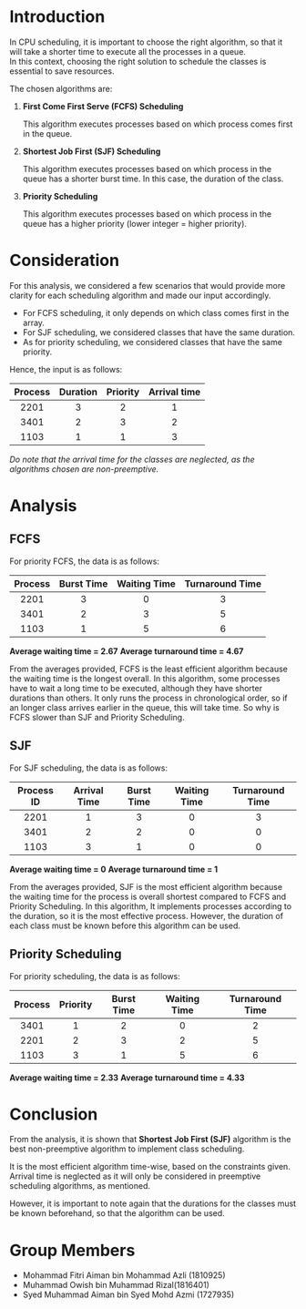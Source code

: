 # Introduction

In CPU scheduling, it is important to choose the right algorithm, so that it will take a shorter time to execute all the processes in a queue.  
In this context, choosing the right solution to schedule the classes is essential to save resources.

The chosen algorithms are:

1. **First Come First Serve (FCFS) Scheduling**

	This algorithm executes processes based on which process comes first in the queue.


2. **Shortest Job First (SJF) Scheduling**

	This algorithm executes processes based on which process in the queue has a shorter burst time. In this case, the duration of the class.


3. **Priority Scheduling**

	This algorithm executes processes based on which process in the queue has a higher priority (lower integer = higher priority).


# Consideration

For this analysis, we considered a few scenarios that would provide more clarity for each scheduling algorithm and made our input accordingly.

* For FCFS scheduling, it only depends on which class comes first in the array.
* For SJF scheduling, we considered classes that have the same duration.
* As for priority scheduling, we considered classes that have the same priority.

Hence, the input is as follows: 

| Process | Duration | Priority | Arrival time |
| :---: | :---: | :---: | :---: |
| 2201 | 3 | 2 | 1 |
| 3401 | 2 | 3 | 2 |
| 1103 | 1 | 1 | 3 |

*Do note that the arrival time for the classes are neglected, as the algorithms chosen are non-preemptive.*

# Analysis

## FCFS

For priority FCFS, the data is as follows: 

| Process | Burst Time | Waiting Time | Turnaround Time |
| :---: | :---: | :---: | :---: |
| 2201 | 3 | 0 | 3 | 
| 3401 | 2 | 3 | 5 |
| 1103 | 1 | 5 | 6 |

**Average waiting time = 2.67**
**Average turnaround time = 4.67**

From the averages provided, FCFS is the least efficient algorithm because the waiting time is the longest overall. In this algorithm, some processes have to wait a long time to be executed, although they have shorter durations than others. It only runs the process in chronological order, so if an longer class arrives earlier in the queue, this will take time. So why is FCFS slower than SJF and Priority Scheduling.
 
## SJF

For SJF scheduling, the data is as follows: 

| Process ID |Arrival Time | Burst Time | Waiting Time | Turnaround Time |
| :---: | :---: | :---: | :---: | :---: |
| 2201 | 1 | 3 | 0 | 3 |
| 3401 | 2 | 2 | 0 | 0 |
| 1103 | 3 | 1 | 0 | 0 |

**Average waiting time = 0**
**Average turnaround time = 1**

From the averages provided, SJF is the most efficient algorithm because the waiting time for the process is overall shortest compared to FCFS and Priority Scheduling. In this algorithm, It implements processes according to the duration, so it is the most effective process. However, the duration of each class must be known before this algorithm can be used.

## Priority Scheduling

For priority scheduling, the data is as follows: 

| Process | Priority | Burst Time | Waiting Time | Turnaround Time |
| :---: | :---: | :---: | :---: | :---: |
| 3401 | 1 | 2 | 0 | 2 |
| 2201 | 2 | 3 | 2 | 5 |
| 1103 | 3 | 1 | 5 | 6 |

**Average waiting time = 2.33**
**Average turnaround time = 4.33**



# Conclusion

From the analysis, it is shown that **Shortest Job First (SJF)** algorithm is the best non-preemptive algorithm to implement class scheduling.

It is the most efficient algorithm time-wise, based on the constraints given. Arrival time is neglected as it will only be considered in preemptive scheduling algorithms, as mentioned.

However, it is important to note again that the durations for the classes must be known beforehand, so that the algorithm can be used.  

# Group Members
* Mohammad Fitri Aiman bin Mohammad Azli (1810925)
* Muhammad Owish bin Muhammad Rizal(1816401)
* Syed Muhammad Aiman bin Syed Mohd Azmi (1727935)

